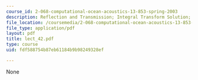```yaml
---
course_id: 2-068-computational-ocean-acoustics-13-853-spring-2003
description: Reflection and Transmission; Integral Transform Solution; Source in Half-spaces
file_location: /coursemedia/2-068-computational-ocean-acoustics-13-853-spring-2003/fdf588754b87eb61184b9b98249328ef_lect_42.pdf
file_type: application/pdf
layout: pdf
title: lect_42.pdf
type: course
uid: fdf588754b87eb61184b9b98249328ef

---
```

None